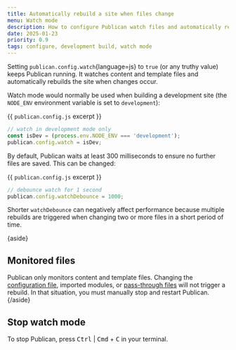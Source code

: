 ```yaml
---
title: Automatically rebuild a site when files change
menu: Watch mode
description: How to configure Publican watch files and automatically rebuild when changes occur.
date: 2025-01-23
priority: 0.9
tags: configure, development build, watch mode
---
```


Setting `publican.config.watch`{language=js} to `true` (or any truthy value) keeps Publican running. It watches content and template files and automatically rebuilds the site when changes occur.

Watch mode would normally be used when building a development site (the `NODE_ENV` environment variable is set to `development`):

{{ `publican.config.js` excerpt }}
```js
// watch in development mode only
const isDev = (process.env.NODE_ENV === 'development');
publican.config.watch = isDev;
```

By default, Publican waits at least 300 milliseconds to ensure no further files are saved. This can be changed:

{{ `publican.config.js` excerpt }}
```js
// debounce watch for 1 second
publican.config.watchDebounce = 1000;
```

Shorter `watchDebounce` can negatively affect performance because multiple rebuilds are triggered when changing two or more files in a short period of time.

{aside}
## Monitored files

Publican only monitors content and template files. Changing the [configuration file](--ROOT--docs/setup/configuration/), imported modules, or [pass-through files](--ROOT--docs/setup/pass-through-files/) will not trigger a rebuild. In that situation, you must manually stop and restart Publican.
{/aside}


## Stop watch mode

To stop Publican, press <kbd>Ctrl</kbd> | <kbd>Cmd</kbd> + <kbd>C</kbd> in your terminal.
